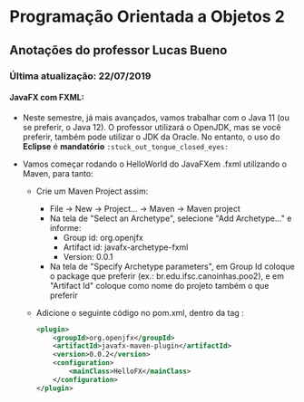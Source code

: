 # **Programação** Orientada a Objetos 2

## Anotações do professor Lucas Bueno

### Última atualização: 22/07/2019

#### JavaFX com FXML:

- Neste semestre, já mais avançados, vamos trabalhar com o Java 11 (ou se preferir, o Java 12). O professor utilizará o OpenJDK, mas se você preferir, também pode utilizar o JDK da Oracle. No entanto, o uso do **Eclipse** é **mandatório** `:stuck_out_tongue_closed_eyes:` 

- Vamos começar rodando o HelloWorld do JavaFXem .fxml utilizando o Maven, para tanto:

  - Crie um Maven Project assim:

    - File -> New -> Project... -> Maven -> Maven project
    - Na tela de "Select an Archetype", selecione "Add Archetype..." e informe: 
      - Group id: org.openjfx
      - Artifact id: javafx-archetype-fxml 
      - Version: 0.0.1
    - Na tela de "Specify Archetype parameters", em Group Id coloque o package que preferir (ex.: br.edu.ifsc.canoinhas.poo2), e em "Artifact Id" coloque como nome do projeto também o que preferir

  - Adicione o seguinte código no pom.xml, dentro da tag <plugins>:

    ```xml
    <plugin>
        <groupId>org.openjfx</groupId>
        <artifactId>javafx-maven-plugin</artifactId>
        <version>0.0.2</version>
        <configuration>
            <mainClass>HelloFX</mainClass>
        </configuration>
    </plugin>
    ```

    


